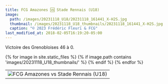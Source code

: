 ```yaml
---
title: FCG Amazones 🆚 Stade Rennais (U18)
image: 
  path: /images/20231118_U18/20231118_161441_X-H2S.jpg
  thumbnail: /images/20231118_U18_thumbnails/20231118_161441_X-H2S.jpg
  caption: "© 2023 Frédéric Fleuri & FCG"
last_modified_at: 2018-02-05T16:19:20-05:00
---
```


Victoire des Grenobloises 46 à 0.

<table width="100%">
  <tr>
    {% for image in site.static_files %}
      {% if image.path contains 'images/20231118_U18_thumbnails/' %}
        <td>
          <img src="{{ site.baseurl }}{{ image.path }}"  with="100" alt="FCG Amazones vs Stade Rennais (U18)">
        </td>
      {% endif %}
    {% endfor %}
  </tr>
</table>